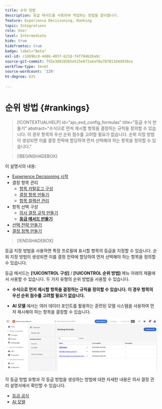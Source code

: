```yaml
---
title: 순위 방법
description: 등급 메서드를 사용하여 작업하는 방법을 알아봅니다.
feature: Experience Decisioning, Ranking
topic: Integrations
role: User
level: Intermediate
hide: true
hidefromtoc: true
badge: label="Beta"
exl-id: c1d69bc9-4486-4037-b218-f4f704b2ba9c
source-git-commit: f92e3882d3b5e515e672a4af8e787813d4d939ce
workflow-type: tm+mt
source-wordcount: '229'
ht-degree: 62%

---
```


# 순위 방법 {#rankings}

>[!CONTEXTUALHELP]
>id="ajo_exd_config_formulas"
>title="등급 수식 만들기"
>abstract="수식으로 먼저 제시할 항목을 결정하는 규칙을 정의할 수 있습니다. 이 경우 항목의 우선 순위 점수를 고려할 필요가 없습니다. 순위 지정 방법이 생성되면 이를 결정 전략에 할당하여 먼저 선택해야 하는 항목을 정의할 수 있습니다."

>[!BEGINSHADEBOX]

이 설명서의 내용:

* [Experience Decisioning 시작](gs-experience-decisioning.md)
* 결정 항목 관리
   * [항목 카탈로그 구성](catalogs.md)
   * [결정 항목 만들기](items.md)
   * [항목 컬렉션 관리](collections.md)
* 항목 선택 구성
   * [의사 결정 규칙 만들기](rules.md)
   * **[등급 메서드 만들기](ranking.md)**
* [선택 전략 만들기](selection-strategies.md)
* [결정 정책 만들기](create-decision.md)

>[!ENDSHADEBOX]

등급 지정 방법을 사용하면 특정 프로필에 표시할 항목의 등급을 지정할 수 있습니다. 순위 지정 방법이 생성되면 이를 결정 전략에 할당하여 먼저 선택해야 하는 항목을 정의할 수 있습니다.

등급 메서드는 **[!UICONTROL 구성]** / **[!UICONTROL 순위 방법]** 메뉴 아래의 제품에서 사용할 수 있습니다. 두 가지 유형의 순위 방법을 사용할 수 있습니다.

* **수식으로 먼저 제시할 항목을 결정하는 규칙을 정의할 수 있습니다. 이 경우 항목의 우선 순위 점수를 고려할 필요가 없습니다.**

* **AI 모델** 에서는 여러 데이터 포인트를 활용하는 훈련된 모델 시스템을 사용하여 먼저 제시해야 하는 항목을 결정할 수 있습니다.

![](assets/ranking-create.png)

각 등급 방법 유형과 각 등급 방법을 생성하는 방법에 대한 자세한 내용은 의사 결정 관리 설명서에서 확인할 수 있습니다.

* [등급 공식](../offers/ranking/create-ranking-formulas.md)
* [AI 모델](../offers/ranking/ai-models.md)
